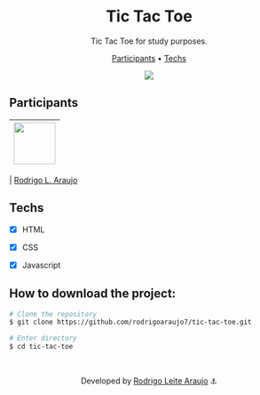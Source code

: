 <h1 align="center">
  Tic Tac Toe
</h1>

<p align="center">
  Tic Tac Toe for study purposes.
</p>

<p align="center">
  <a href="#participants">Participants</a> •
  <a href="#techs">Techs</a>
</p>


<div align="center">
  <img src="https://iili.io/H7Bviru.png" />
</div>


## Participants

| [<img src="https://avatars.githubusercontent.com/rodrigoaraujo7" width="75px;"/>](https://github.com/guilhermerodz) |
| :------------------------------------------------------------------------------------------------------------------------: |


| [Rodrigo L. Araujo](https://github.com/rodrigoaraujo7)

## Techs

- [x] HTML
- [x] CSS
- [x] Javascript


## How to download the project:

```bash
# Clone the repository
$ git clone https://github.com/rodrigoaraujo7/tic-tac-toe.git

# Enter directory
$ cd tic-tac-toe
```
<br/>

<p align="center"> Developed by <a href="https://www.linkedin.com/in/rodrigoleitearaujo/">Rodrigo Leite Araujo</a> ⚓</p>
